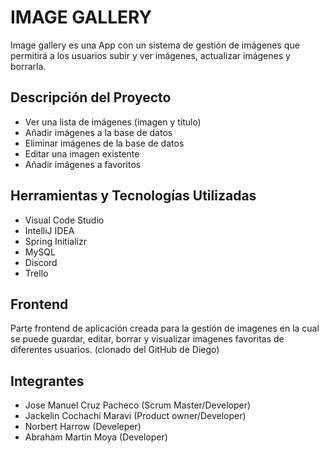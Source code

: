 # IMAGE GALLERY

Image gallery es una App con un sistema de gestión de imágenes que permitirá a los usuarios subir y ver imágenes, actualizar imágenes y borrarla.

## Descripción del Proyecto

- Ver una lista de imágenes (imagen y título)
- Añadir imágenes a la base de datos
- Eliminar imágenes de la base de datos 
- Editar una imagen existente 
- Añadir imágenes a favoritos

## Herramientas y Tecnologías Utilizadas

- Visual Code Studio
- IntelliJ IDEA
- Spring Initializr
- MySQL
- Discord
- Trello

## Frontend 

Parte frontend de aplicación creada para la gestión de imagenes en la cual se puede guardar, editar, borrar y visualizar imagenes favoritas de diferentes usuarios. (clonado del GitHub de Diego)

## Integrantes

- Jose Manuel Cruz Pacheco (Scrum Master/Developer)
- Jackelin Cochachi Maravi (Product owner/Developer)
- Norbert Harrow           (Develeper)
- Abraham Martin Moya      (Developer)
